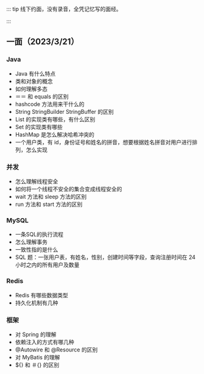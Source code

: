 ::: tip 线下约面，没有录音，全凭记忆写的面经。

:::

## 一面（2023/3/21）

### Java

- Java 有什么特点
- 类和对象的概念
- 如何理解多态
- ＝＝ 和 equals 的区别
- hashcode 方法用来干什么的
- String StringBuilder StringBuffer 的区别
- List 的实现类有哪些，有什么区别
- Set 的实现类有哪些
- HashMap 是怎么解决哈希冲突的
- 一个用户类，有 id，身份证号和姓名的拼音，想要根据姓名拼音对用户进行排列，怎么实现

### 并发

- 怎么理解线程安全
- 如何将一个线程不安全的集合变成线程安全的
- wait 方法和 sleep 方法的区别
- run 方法和 start 方法的区别

### MySQL
- 一条SQL的执行流程
- 怎么理解事务
- 一致性指的是什么
- SQL 题：一张用户表，有姓名，性别，创建时间等字段，查询注册时间在 24 小时之内的所有用户及数量

### Redis

- Redis 有哪些数据类型
- 持久化机制有几种

### 框架

- 对 Spring 的理解
- 依赖注入的方式有哪几种
- @Autowire 和 @Resource 的区别
- 对 MyBatis 的理解
- ${} 和 ＃{} 的区别